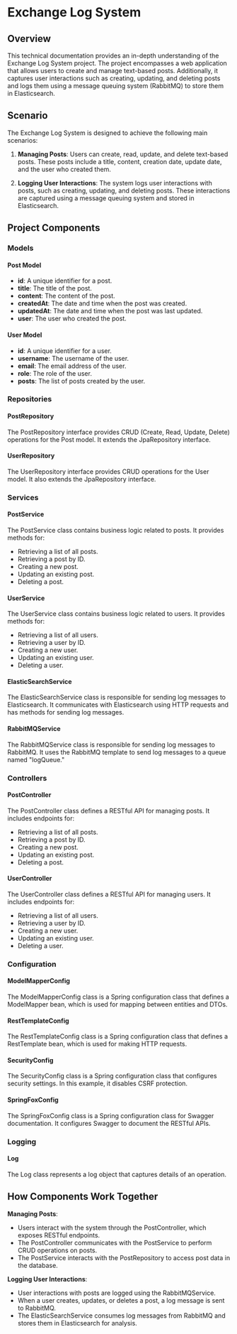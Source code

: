 # Exchange Log System

## Overview

This technical documentation provides an in-depth understanding of the Exchange Log System project. The project encompasses a web application that allows users to create and manage text-based posts. Additionally, it captures user interactions such as creating, updating, and deleting posts and logs them using a message queuing system (RabbitMQ) to store them in Elasticsearch.

## Scenario

The Exchange Log System is designed to achieve the following main scenarios:

1. **Managing Posts**: Users can create, read, update, and delete text-based posts. These posts include a title, content, creation date, update date, and the user who created them.

2. **Logging User Interactions**: The system logs user interactions with posts, such as creating, updating, and deleting posts. These interactions are captured using a message queuing system and stored in Elasticsearch.

## Project Components

### Models

#### Post Model
- **id**: A unique identifier for a post.
- **title**: The title of the post.
- **content**: The content of the post.
- **createdAt**: The date and time when the post was created.
- **updatedAt**: The date and time when the post was last updated.
- **user**: The user who created the post.

#### User Model
- **id**: A unique identifier for a user.
- **username**: The username of the user.
- **email**: The email address of the user.
- **role**: The role of the user.
- **posts**: The list of posts created by the user.

### Repositories

#### PostRepository
The PostRepository interface provides CRUD (Create, Read, Update, Delete) operations for the Post model. It extends the JpaRepository interface.

#### UserRepository
The UserRepository interface provides CRUD operations for the User model. It also extends the JpaRepository interface.

### Services

#### PostService
The PostService class contains business logic related to posts. It provides methods for:
- Retrieving a list of all posts.
- Retrieving a post by ID.
- Creating a new post.
- Updating an existing post.
- Deleting a post.

#### UserService
The UserService class contains business logic related to users. It provides methods for:
- Retrieving a list of all users.
- Retrieving a user by ID.
- Creating a new user.
- Updating an existing user.
- Deleting a user.

#### ElasticSearchService
The ElasticSearchService class is responsible for sending log messages to Elasticsearch. It communicates with Elasticsearch using HTTP requests and has methods for sending log messages.

#### RabbitMQService
The RabbitMQService class is responsible for sending log messages to RabbitMQ. It uses the RabbitMQ template to send log messages to a queue named "logQueue."

### Controllers

#### PostController
The PostController class defines a RESTful API for managing posts. It includes endpoints for:
- Retrieving a list of all posts.
- Retrieving a post by ID.
- Creating a new post.
- Updating an existing post.
- Deleting a post.

#### UserController
The UserController class defines a RESTful API for managing users. It includes endpoints for:
- Retrieving a list of all users.
- Retrieving a user by ID.
- Creating a new user.
- Updating an existing user.
- Deleting a user.

### Configuration

#### ModelMapperConfig
The ModelMapperConfig class is a Spring configuration class that defines a ModelMapper bean, which is used for mapping between entities and DTOs.

#### RestTemplateConfig
The RestTemplateConfig class is a Spring configuration class that defines a RestTemplate bean, which is used for making HTTP requests.

#### SecurityConfig
The SecurityConfig class is a Spring configuration class that configures security settings. In this example, it disables CSRF protection.

#### SpringFoxConfig
The SpringFoxConfig class is a Spring configuration class for Swagger documentation. It configures Swagger to document the RESTful APIs.

### Logging

#### Log
The Log class represents a log object that captures details of an operation.

## How Components Work Together

**Managing Posts**:

- Users interact with the system through the PostController, which exposes RESTful endpoints.
- The PostController communicates with the PostService to perform CRUD operations on posts.
- The PostService interacts with the PostRepository to access post data in the database.

**Logging User Interactions**:

- User interactions with posts are logged using the RabbitMQService.
- When a user creates, updates, or deletes a post, a log message is sent to RabbitMQ.
- The ElasticSearchService consumes log messages from RabbitMQ and stores them in Elasticsearch for analysis.
